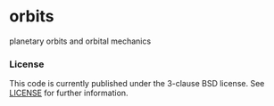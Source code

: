 # orbits
planetary orbits and orbital mechanics

### License
This code is currently published under the 3-clause BSD license. See [LICENSE](LICENSE) for further information.